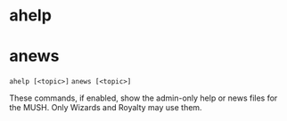 # ahelp
# anews
`ahelp [<topic>]`
`anews [<topic>]`

These commands, if enabled, show the admin-only help or news files for the MUSH. Only Wizards and Royalty may use them.

